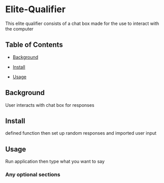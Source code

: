 # Elite-Qualifier

This elite qualifier consists of a chat box made for the use to interact with the computer

## Table of Contents

- [Background](#background)

- [Install](#install)

- [Usage](#usage)

## Background

User interacts with chat box for responses

## Install

defined function then set up random responses and imported user input
## Usage

Run application then type what you want to say

### Any optional sections
